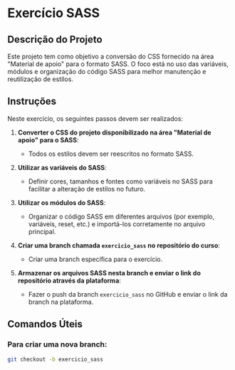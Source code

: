 # Exercício SASS

## Descrição do Projeto

Este projeto tem como objetivo a conversão do CSS fornecido na área "Material de apoio" para o formato SASS. O foco está no uso das variáveis, módulos e organização do código SASS para melhor manutenção e reutilização de estilos.

## Instruções

Neste exercício, os seguintes passos devem ser realizados:

1. **Converter o CSS do projeto disponibilizado na área "Material de apoio" para o SASS**: 
   - Todos os estilos devem ser reescritos no formato SASS.
   
2. **Utilizar as variáveis do SASS**:
   - Definir cores, tamanhos e fontes como variáveis no SASS para facilitar a alteração de estilos no futuro.

3. **Utilizar os módulos do SASS**:
   - Organizar o código SASS em diferentes arquivos (por exemplo, variáveis, reset, etc.) e importá-los corretamente no arquivo principal.

4. **Criar uma branch chamada `exercicio_sass` no repositório do curso**:
   - Criar uma branch específica para o exercício.

5. **Armazenar os arquivos SASS nesta branch e enviar o link do repositório através da plataforma**:
   - Fazer o push da branch `exercicio_sass` no GitHub e enviar o link da branch na plataforma.

## Comandos Úteis

### Para criar uma nova branch:
```bash
git checkout -b exercicio_sass
